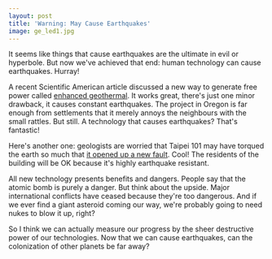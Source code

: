 ```yaml
---
layout: post
title: 'Warning: May Cause Earthquakes'
image: ge_led1.jpg
---
```



It seems like things that cause earthquakes are the ultimate in evil or hyperbole. But now we've achieved that end: human technology can cause earthquakes. Hurray!

A recent Scientific American article discussed a new way to generate free power called <a href="http://en.wikipedia.org/wiki/Enhanced_geothermal_system">enhanced geothermal</a>. It works great, there's just one minor drawback, it causes constant earthquakes. The project in Oregon is far enough from settlements that it merely annoys the neighbours with the small rattles. But still. A technology that causes earthquakes? That's fantastic!

Here's another one: geologists are worried that Taipei 101 may have torqued the earth so much that <a href="http://www.guardian.co.uk/environment/2005/dec/02/naturaldisasters.climatechange">it opened up a new fault</a>. Cool! The residents of the building will be OK because it's highly earthquake resistant.

All new technology presents benefits and dangers. People say that the atomic bomb is purely a danger. But think about the upside. Major international conflicts have ceased because they're too dangerous. And if we ever find a giant asteroid coming our way, we're probably going to need nukes to blow it up, right?

So I think we can actually measure our progress by the sheer destructive power of our technologies. Now that we can cause earthquakes, can the colonization of other planets be far away?
